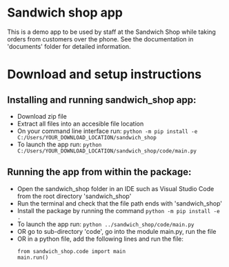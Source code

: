 # Sandwich shop app

This is a demo app to be used by staff at the Sandwich Shop while taking orders from customers over the phone.
See the documentation in 'documents' folder for detailed information.

# Download and setup instructions

## Installing and running sandwich_shop app:
- Download zip file
- Extract all files into an accesible file location
- On your command line interface run:
   ``python -m pip install -e C:/Users/YOUR_DOWNLOAD_LOCATION/sandwich_shop``
- To launch the app run:
   ``python C:/Users/YOUR_DOWNLOAD_LOCATION/sandwich_shop/code/main.py``

## Running the app from within the package:
- Open the sandwich_shop folder in an IDE such as Visual Studio Code from the root directory 'sandwich_shop'
- Run the terminal and check that the file path ends with 'sandwich_shop'
- Install the package by running the command ``python -m pip install -e .``
- To launch the app run:
   ``python ../sandwich_shop/code/main.py``
- OR go to sub-directory 'code', go into the module main.py, run the file
- OR in a python file, add the following lines and run the file:
    ```
    from sandwich_shop.code import main
    main.run()
    ```

